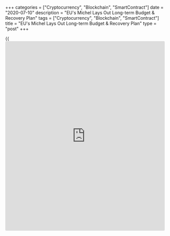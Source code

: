 +++
categories = ["Cryptocurrency", "Blockchain", "SmartContract"]
date = "2020-07-10"
description = "EU's Michel Lays Out Long-term Budget & Recovery Plan"
tags = ["Cryptocurrency", "Blockchain", "SmartContract"]
title = "EU's Michel Lays Out Long-term Budget & Recovery Plan"
type = "post"
+++

{{<iframe id="large-banner" src="https://www.bounty.group/#slide=17.0" width="100%" height="600" scrolling="no" style="border: 0px solid rgb(216, 221, 230); border-radius: 3px;">}}

European Council President Charles Michel on Friday laid out a plan for
long-term budget and recovery for the [coronavirus][1]-hit members of
the European Union, one week ahead of a summit of the 27 leaders.  
  
In the revised proposal that Michel presented, the size of the European
long-term budget called Multi-annual Financial Framework (MFF) is
envisioned at EUR 1.074 trillion.  
  
The proposal was initially discussed on June 19 and attracted strong
opposition from some members. Subsequently, Michel held bilateral
negotiations with all leaders.  
  
The rebates for Denmark, Germany, the Netherlands, Austria and Sweden
will be maintained, Michel said.  
  
He proposed the size of the Covid-19 Recovery package to be EUR 750
billion and these funds can be used for back-to-back loans and spending
through MFF programmes.  
  
"This is an exceptional and one-off tool for an exceptional situation,"
Michel said.  
  
He also laid out a proposal for a Brexit reserve of EUR 5 billion to
counter the unforeseen consequences of the UK's exit from the EU in the
most affected member states and sectors.

Drawing attention to the need to address climate change, the top EU
official also proposed to target 30 percent of funding on climate-
related projects.  
  
"Expenses under the MFF and NextGenerationEU will comply with our
objective of climate neutrality by 2050, the EU's 2030 climate targets,
and the Paris Agreement," Michel said.  
  
He also urged focus on plastic waste, carbon adjustment mechanism, and
the digital levy which is proposed to be introduced by the end of 2021.

For comments and feedback [contact](https://www.playgroundfx.com/contact/): editorial@rtt[news](https://www.letsplayfx.com/blog/forex-news-website/).com

[Economic News][2]

 **What parts of the world are seeing the best (and worst) economic
performances lately? Click[here][3] to check out our [Econ Scorecard][3]
and find out! See up-to-the-moment [ranking](https://www.playgroundfx.com/blog/crypto-exchange-ranking/)s for the best and worst
performers in [GDP][3], [unemployment rate][4], [inflation][5] and much
more.**

   1. www.rtt[news](https://www.letsplayfx.com/blog/forex-news-website/).com/list/coronavirus.aspx
   2. www.rtt[news](https://www.letsplayfx.com/blog/forex-news-website/).com/Content/EconomicNews.aspx
   3. www.rtt[news](https://www.letsplayfx.com/blog/forex-news-website/).com/economic-scorecard/world-rank/GDP/highest-performance.aspx
   4. www.rtt[news](https://www.letsplayfx.com/blog/forex-news-website/).com/economic-scorecard/world-rank/unemployment-rate/lowest-performance.aspx
   5. www.rtt[news](https://www.letsplayfx.com/blog/forex-news-website/).com/economic-scorecard/world-rank/CPI/highest-performance.aspx